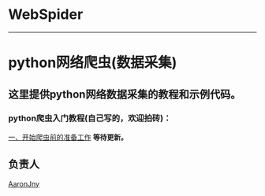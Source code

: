 # WebSpider
------------
# python网络爬虫(数据采集)

## 这里提供python网络数据采集的教程和示例代码。

### python爬虫入门教程(自己写的，欢迎拍砖)：

[一、开始爬虫前的准备工作](http://blog.csdn.net/aaronjny/article/details/77885007)
**等待更新。**

## 负责人
[AaronJny](https://github.com/AaronJny)
